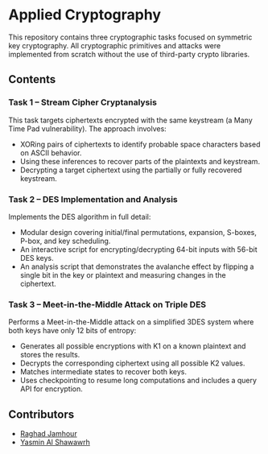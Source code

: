 # Applied Cryptography 

This repository contains three cryptographic tasks focused on symmetric key cryptography. All cryptographic primitives and attacks were implemented from scratch without the use of third-party crypto libraries.

## Contents

### Task 1 – Stream Cipher Cryptanalysis  
This task targets ciphertexts encrypted with the same keystream (a Many Time Pad vulnerability). The approach involves:
- XORing pairs of ciphertexts to identify probable space characters based on ASCII behavior.
- Using these inferences to recover parts of the plaintexts and keystream.
- Decrypting a target ciphertext using the partially or fully recovered keystream.

### Task 2 – DES Implementation and Analysis  
Implements the DES algorithm in full detail:
- Modular design covering initial/final permutations, expansion, S-boxes, P-box, and key scheduling.
- An interactive script for encrypting/decrypting 64-bit inputs with 56-bit DES keys.
- An analysis script that demonstrates the avalanche effect by flipping a single bit in the key or plaintext and measuring changes in the ciphertext.

### Task 3 – Meet-in-the-Middle Attack on Triple DES  
Performs a Meet-in-the-Middle attack on a simplified 3DES system where both keys have only 12 bits of entropy:
- Generates all possible encryptions with K1 on a known plaintext and stores the results.
- Decrypts the corresponding ciphertext using all possible K2 values.
- Matches intermediate states to recover both keys.
- Uses checkpointing to resume long computations and includes a query API for encryption.

## Contributors

- [Raghad Jamhour](https://github.com/raghadjam)  
- [Yasmin Al Shawawrh](https://github.com/YasminAlShawawrh)
